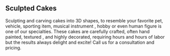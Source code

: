 ## Sculpted Cakes

Sculpting and carving cakes into 3D shapes, to resemble your favorite pet, vehicle, sporting item, 
musical instrument , hobby or even human figure is one of our specialties. These cakes are carefully
crafted, often hand painted, textured , and highly decorated, requiring hours and hours of labor but
the results always delight and excite! Call us for a consultation and pricing.
